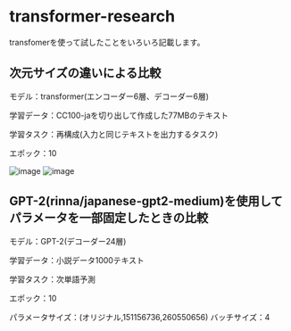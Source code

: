 # transformer-research

transfomerを使って試したことをいろいろ記載します。

## 次元サイズの違いによる比較
モデル：transformer(エンコーダー6層、デコーダー6層)

学習データ：CC100-jaを切り出して作成した77MBのテキスト

学習タスク：再構成(入力と同じテキストを出力するタスク)

エポック：10

![image](https://github.com/tsutsui-439f340f/transformer-research/assets/55880071/2c624d49-ab36-4e6a-be4f-12bd3189cc78)
![image](https://github.com/tsutsui-439f340f/transformer-research/assets/55880071/30ed0de5-f47e-4f13-83e1-5555e0e3c1dc)



## GPT-2(rinna/japanese-gpt2-medium)を使用してパラメータを一部固定したときの比較
モデル：GPT-2(デコーダー24層)

学習データ：小説データ1000テキスト

学習タスク：次単語予測

エポック：10

パラメータサイズ：(オリジナル,151156736,260550656)
バッチサイズ：4
